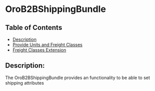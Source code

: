OroB2BShippingBundle
====================

Table of Contents
-----------------
 - [Description](#description)
 - [Provide Units and Freight Classes](./Resources/doc/provide-units.md)
 - [Freight Classes Extension](./Resources/doc/freight-classes-extension.md)


Description:
------------

The OroB2BShippingBundle provides an functionality to be able to set shipping attributes
